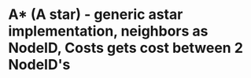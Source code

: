# A* (A star) - generic astar implementation, neighbors as NodeID, Costs gets cost between 2 NodeID's

